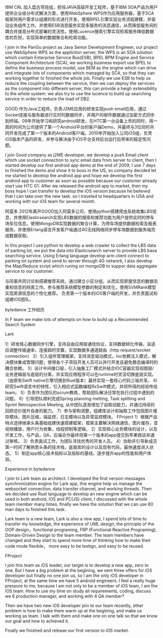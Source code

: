 IBM CRL
加入盘古项目组，担任JAVA高级开发工程师，基于IBM SOA产品为用户提供企业级分布式解决方案，使用WebSphere WPS作为应用服务器，基于SCA框架将用户需求以组建的形式进行开发，使用BPEL引擎实现业务流程建模，并驱动业务组件工作。并使用ESB消息服务实现多服务的消息通信，从而降低服务间的耦合并提高分布式部署的灵活性。使用Lucence搜索引擎实现检索服务降低数据库的负担，实现简单的数据聚合和检索功能。

I join in the PanGu project as Java Senior Development Engineer, our project use WebSphere WPS as the appliction server, the WPS is an SOA solution which contain Enterprise Service Bus(ESB), BPEL BPM Engine and Service Component Architecture (SCA), we working business export use BPEL to define the business process model, use BEM as the engine which can drive and integrate lots of components which managed by SCA, so that they can working together to finished the whole job. Finally we use ESB to help us reduce the coupling between the service, then we can deploy the services as the component into different server, this can provide a heigh extensibility to the whole system. we also try to use the lucence to build up searching service in order to reduce the load of DB2.

GOOD 
作为Java工程师，负责J2ME应用的研发实现push email应用，通过Socket连接与服务器进行实时的数据同步，井用户的邮件数据通过加密方式同步到终端。09年开始学习和研究android研发，在HTC第一台设备上市的同时，用一周的时间为公司提供了第一个Android平台的客户端Demo，并最终与3位同时共同开发完成了第一个版本的Android客户端。2010年开始加入公司iOS组，负责iOS版本产品的研发，并参与解决由于iOS平台支持后台运行后带来的稳定性问题。

I join Good company as j2ME developer, we develop a push Email client which use socket connection to sync email data from server to client, then I started develop our first android app demo at the end of 2009, I use 7 days to finished the demo and show it to boss in the US, so company decided let me started to develop the android app and hope we develop the first android app to customer as soon as possible because our customer already start use HTC G1. After we released the android app to market, then my boss hope I can transfer to develop the iOS version because he beileved that I can take over the new task. so I traveled to headquarters in USA and working with our iOS team for several month.

阿莫多
2012年离开GOOD加入阿莫多公司，使用python搭建爬虫系统收集LBS信息，并使用Elasticsearch实现LBS数据的搜索和推荐功能为用户提供实时的停车场车位信息。使用MongoDB实现数据的聚合计算，为停车场提供数据检索及报表服务。并使用Erlang语言开发客户端通过4G无线网络同步停车场数据到服务端完成数据获取。

In this project I use python to develop a web crawler to collect the LBS data of parking lot, we put the data into Elasticsearch server to provide LBS base searching service. Using Erlang language develop arm client connect to parking lot system and send to server through 4G network, I also develop the Map/Reduce script which runing on mongoDB to suppor data aggregate service to our customer.

与同事共同讨论和搭建推荐系统，通过建立小区分组，从而实现房屋信息的数据去重和信息的辩真工作。参与推荐系统模型参数的制定和优化，使用SVMRank模型实现房源信息的个性化推荐。
负责第一个版本的iOS客户端的开发，并负责面试和组建iOS团队。

bytedance 工作经历

In F team we make lots of attempts on how to build up a Recommended Search System 


Lark

1）研发核心数据同步引擎，支持自由应用层通信协议，支持数据帧化传输，自适应调整传输速率，连接超时空置，实现数据多通道路由（http request/socket connection）
2）引入组件管理框架，支持消息驱动模式，Ioc依赖注入模式，解决模块集成管理问题，使得各个子项目开发人员可以并行开发且避免静态编译时的耦合依赖。
3）设计中间接口层，引入抽象工厂模式并结合IOC容器实现视图层/业务逻辑层与底层的分离，并实现应用程序可以在runtime时灵活切换底层实现。（由原有Swift native引擎切换到Rust版本）最终实现一套核心代码三端共享。
4) 研究Swift语言中的特性，引入相应式函数编程RxSwift模式，并将所得的经验传给team。
5）负责作为团队的scrum教练，帮助团队解决日常在执行过程中遇到的问题。
6）引导团队顺利完成Spring planning metting, Task splitting and Sprint Retrospective Meeting, 从中团队逐渐增加了自取动能力，并通过持续的回顾总价提升自身的能力。
7）参与架构调整，组建库设计和抽取工作包括图片缓存模块，图片压缩，端监控，日志模块以及异常监控模块。
FProject
1）根据产品特点选择继承头条基础组建快速搭建框架，框架主要解决网络通信，图片缓存，音视频播放，用户行为收集，线程控制等逻辑。
2）实现核心业务模块的设计，以及开发工作，与产品，QA，后端合作最终将第一个版本的app提交到苹果商店并通过审核。
3）负责面试工作，为团队寻找优秀的开发人员。
4）协助并引导新成员第一时间了解熟悉头条的技术栈，底层库的设计以及现有代码，最快速度进入状态。
5）制定app核心技术指标以及指标的基线，逐步提升app的性能和用户体验。







Experience in bytedance


I join to Lark team as architect. I developed the first version messages synchronization engine for Lark app, this engine help us manage the websocket connection, data transfer channel, and working threads. Then we decided use Rust language to develop an new engine which can be used in both android, iOS and PC(JS) client, I discussed with the whole team member many times, finally we have the solution that we can use 60 man days to finished this task.


Lark team is a new team, Lark is also a new app, I spend lots of time to transfer my knowledge, the experience of UML design, the principle of the OOP design，functional programing, FRP (Functional Reactive Programing), Domain-Driven Design to the team member. The team members have changed and they start to spend more time of thinking how to make their code mode flexible， more easy to be testign, and easy to be reused.

FProject

I join this team as iOS leader, our target is to develop a new app, zero to one. But I have a big problem at the begining, we  sent three offers for iOS developer but finally no one join us, so I am the only iOS developer in FProject, at the same time we have 5 android engineers. I feel a really huge pressure to me, because I am not only to be a member of iOS team, I am the iOS team. How to use my time on study all requirements, coding, discuss we 6 production manager, and working with 4 QA member?

Then we have two new iOS developer join to our team recently, other problem is how to make them warm up at the begining, and make us working as team. I talk with them and make one on one talk so that we know our goal and how to achieved it.

Finally we finished and release our first version to iOS market.
